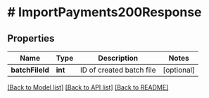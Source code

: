 # # ImportPayments200Response

## Properties

Name | Type | Description | Notes
------------ | ------------- | ------------- | -------------
**batchFileId** | **int** | ID of created batch file | [optional]

[[Back to Model list]](../../README.md#models) [[Back to API list]](../../README.md#endpoints) [[Back to README]](../../README.md)
